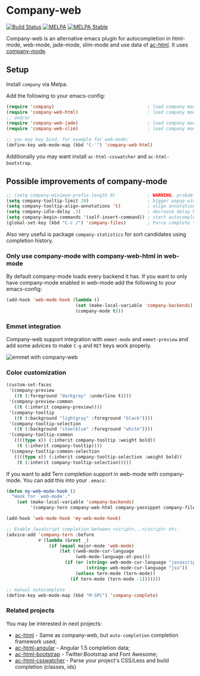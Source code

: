 # Company-web

[![Build Status](https://travis-ci.org/osv/company-web.png?branch=master)](https://travis-ci.org/osv/company-web)
[![MELPA](https://melpa.org/packages/company-web-badge.svg)](https://melpa.org/#/company-web)
[![MELPA Stable](https://stable.melpa.org/packages/company-web-badge.svg)](https://stable.melpa.org/#/company-web)

Company-web is an alternative emacs plugin for autocompletion in html-mode, web-mode, jade-mode, slim-mode
and use data of [ac-html](https://github.com/cheunghy/ac-html).
It uses [company-mode](http://company-mode.github.io).

## Setup

Install `company` via Melpa.

Add the following to your emacs-config:

```lisp
(require 'company)                                   ; load company mode
(require 'company-web-html)                          ; load company mode html backend
;; and/or
(require 'company-web-jade)                          ; load company mode jade backend
(require 'company-web-slim)                          ; load company mode slim backend

;; you may key bind, for example for web-mode:
(define-key web-mode-map (kbd "C-'") 'company-web-html)
```

Additionally you may want install `ac-html-csswatcher` and `ac-html-bootstrap`.

## Possible improvements of company-mode

```lisp
;; (setq company-minimum-prefix-length 0)            ; WARNING, probably you will get perfomance issue if min len is 0!
(setq company-tooltip-limit 20)                      ; bigger popup window
(setq company-tooltip-align-annotations 't)          ; align annotations to the right tooltip border
(setq company-idle-delay .3)                         ; decrease delay before autocompletion popup shows
(setq company-begin-commands '(self-insert-command)) ; start autocompletion only after typing
(global-set-key (kbd "C-c /") 'company-files)        ; Force complete file names on "C-c /" key
```

Also very useful is package `company-statistics` for sort candidates using completion history.

### Only use company-mode with company-web-html in web-mode
By default company-mode loads every backend it has. If you want to only have company-mode enabled in web-mode add the following to your emacs-config:

```lisp
(add-hook 'web-mode-hook (lambda ()
                          (set (make-local-variable 'company-backends) '(company-web-html))
                          (company-mode t)))
```

### Emmet integration

Company-web support integration with `emmet-mode` and `emmet-preview` and add some advices to make `C-g` and `RET` keys work properly.

![emmet with company-web](image/emmet.png)

### Color customization

```lisp
(custom-set-faces
 '(company-preview
   ((t (:foreground "darkgray" :underline t))))
 '(company-preview-common
   ((t (:inherit company-preview))))
 '(company-tooltip
   ((t (:background "lightgray" :foreground "black"))))
 '(company-tooltip-selection
   ((t (:background "steelblue" :foreground "white"))))
 '(company-tooltip-common
   ((((type x)) (:inherit company-tooltip :weight bold))
    (t (:inherit company-tooltip))))
 '(company-tooltip-common-selection
   ((((type x)) (:inherit company-tooltip-selection :weight bold))
    (t (:inherit company-tooltip-selection)))))
```

If you want to add Tern completion support in web-mode with company-mode.
You can add this into your `.emacs`:
```lisp
(defun my-web-mode-hook ()
  "Hook for `web-mode'."
    (set (make-local-variable 'company-backends)
         '(company-tern company-web-html company-yasnippet company-files)))

(add-hook 'web-mode-hook 'my-web-mode-hook)

;; Enable JavaScript completion between <script>...</script> etc.
(advice-add 'company-tern :before
            #'(lambda (&rest _)
                (if (equal major-mode 'web-mode)
                    (let ((web-mode-cur-language
                          (web-mode-language-at-pos)))
                      (if (or (string= web-mode-cur-language "javascript")
                              (string= web-mode-cur-language "jsx"))
                          (unless tern-mode (tern-mode))
                        (if tern-mode (tern-mode -1)))))))

;; manual autocomplete
(define-key web-mode-map (kbd "M-SPC") 'company-complete)

```

### Related projects

You may be interested in next projects:

- [ac-html](https://github.com/cheunghy/ac-html) - Same as company-web, but `auto-completion` completion framework used;
- [ac-html-angular](https://github.com/osv/ac-html-angular) - Angular 1.5 completion data;
- [ac-html-bootstrap](https://github.com/osv/ac-html-bootstrap) - Twitter:Bootstrap and Font Awesome;
- [ac-html-csswatcher](https://github.com/osv/ac-html-csswatcher) - Parse your project's CSS/Less and build completion (classes, ids)

